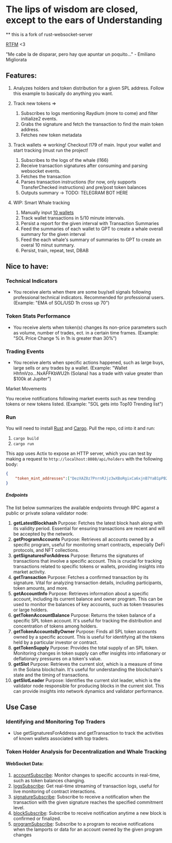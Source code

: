 # The lips of wisdom are closed, except to the ears of Understanding

** this is a fork of rust-websocket-server

[RTFM](https://solana.com/es/docs/rpc) <3

"Me cabe la de disparar, pero hay que apuntar un poquito..." - Emiliano Migliorata

## Features: 

1. Analyzes holders and token distribution for a given SPL address. Follow this example to basically do anything you want.
2. Track new tokens =>
   1. Subscribes to logs mentioning Raydium (more to come) and filter initialize2 events.
   2. Grabs the signature and fetch the transaction to find the main token address.
   3. Fetches new token metadata
   
3. Track wallets => working! Checkout l179 of main. Input your wallet and start tracking (must run the project!
   1. Subscribes to the logs of the whale (l166)
   2. Receive transaction signatures after consuming and parsing websocket events.
   3. Fetches the transaction
   4. Parses transaction instructions (for now, only supports TransferChecked instructions) and pre/post token balances
   5. Outputs summary -> TODO: TELEGRAM BOT HERE

4. WIP: Smart Whale tracking
   1. Manually input [10 wallets](https://birdeye.so/leaderboard/7D?chain=solana)
   2. Track wallet transactions in 5/10 minute intervals.
   3. Persist a report for the given interval with Transaction Summaries
   4. Feed the summaries of each wallet to GPT to create a whale overall summary for the given interval
   5. Feed the each whale's summary of summaries to GPT to create an overal 10 minut summary.
   6. Persist, train, repeat, test, DBAB



## Nice to have:

### Technical Indicators

- You receive alerts when there are some buy/sell signals following professional technical indicators. Recommended for professional users.
(Example: "EMA of SOL/USD 1h cross up 70”)

### Token Stats Performance

- You receive alerts when token(s) changes its non-price parameters such as volume, number of trades, ect. in a certain time frames.
(Example: "SOL Price Change % in 1h is greater than 30%”)

### Trading Events

- You receive alerts when specific actions happened, such as large buys, large sells or any trades by a wallet.
(Example: "Wallet HhfmVzo...NxAFFKbWU2h (Solana) has a trade with value greater than $100k at Jupiter”)

Market Movements

You receive notifications following market events such as new trending tokens or new tokens listed.
(Example: "SOL gets into Top10 Trending list")




### Run

You will need to install [Rust](https://doc.rust-lang.org/book/ch01-01-installation.html) and [Cargo](https://doc.rust-lang.org/cargo/getting-started/installation.html).
Pull the repo, cd into it and run: 

1. `cargo build`
2. `cargo run`

This app uses Actix to expose an HTTP server, which you can test by making a request to `http://localhost:8080/api/holders` with the following body: 
```json
{
    "token_mint_addresses":["DezXAZ8z7PnrnRJjz3wXBoRgixCa6xjnB7YaB1pPB263"] 
}
```

##### Endpoints
The list below summarizes the available endpoints through RPC aganst a public or private solana validator node:

1. **getLatestBlockhash**
   Purpose: Fetches the latest block hash along with its validity period. Essential for ensuring transactions are recent and will be accepted by the network.
2. **getProgramAccounts**
   Purpose: Retrieves all accounts owned by a specific program, useful for monitoring smart contracts, especially DeFi protocols, and NFT collections.
3. **getSignaturesForAddress**
   Purpose: Returns the signatures of transactions that involve a specific account. This is crucial for tracking transactions related to specific tokens or wallets, providing insights into market activity.
4. **getTransaction**
   Purpose: Fetches a confirmed transaction by its signature. Vital for analyzing transaction details, including participants, token amounts, and more.
5. **getAccountInfo**
   Purpose: Retrieves information about a specific account, including its current balance and owner program. This can be used to monitor the balances of key accounts, such as token treasuries or large holders.
6. **getTokenAccountBalance**
   Purpose: Returns the token balance of a specific SPL token account. It's useful for tracking the distribution and concentration of tokens among holders.
7. **getTokenAccountsByOwner**
   Purpose: Finds all SPL token accounts owned by a specific account. This is useful for identifying all the tokens held by a particular investor or contract.
8. **getTokenSupply**
   Purpose: Provides the total supply of an SPL token. Monitoring changes in token supply can offer insights into inflationary or deflationary pressures on a token's value.
9. **getSlot**
   Purpose: Retrieves the current slot, which is a measure of time in the Solana blockchain. It's useful for understanding the blockchain's state and the timing of transactions.
10. **getSlotLeader**
    Purpose: Identifies the current slot leader, which is the validator node responsible for producing blocks in the current slot. This can provide insights into network dynamics and validator performance.

## Use Case

### Identifying and Monitoring Top Traders
- Use getSignaturesForAddress and getTransaction to track the activities of known wallets associated with top traders. 
### Token Holder Analysis for Decentralization and Whale Tracking

#### WebSocket Data:

1. [accountSubscribe](https://solana.com/es/docs/rpc/websocket/logssubscribe): Monitor changes to specific accounts in real-time, such as token balances changing.
2. [logsSubscribe](https://solana.com/es/docs/rpc/websocket/logssubscribe): Get real-time streaming of transaction logs, useful for live monitoring of contract interactions.
3. [signatureSubscribe](https://solana.com/es/docs/rpc/websocket/signaturesubscribe): Subscribe to receive a notification when the transaction with the given signature reaches the specified commitment level.
4. [blockSubscribe](https://solana.com/es/docs/rpc/websocket/blocksubscribe): Subscribe to receive notification anytime a new block is confirmed or finalized.
5. [programSubscribe](https://solana.com/es/docs/rpc/websocket/programsubscribe): Subscribe to a program to receive notifications when the lamports or data for an account owned by the given program changes









